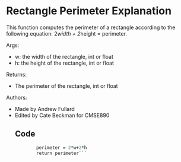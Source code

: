 # Rectangle Perimeter Explanation

This function computes the perimeter of a rectangle according to the following equation: 2*width + 2*height 
= perimeter.

Args:<ul>
         <li>w: the width of the rectangle, int or float</li>
         <li>h: the height of the rectangle, int or float</li>
</ul>
Returns:<ul>
            <li>The perimeter of the rectangle, int or float</li>
</ul>
Authors:<ul>
            <li>Made by Andrew Fullard</li>
            <li>Edited by Cate Beckman for CMSE890</li>

## Code 
```def perimeter_function(w : float | int,h : float | int) -> float | int:
        perimeter = 2*w+2*h
        return perimeter```
